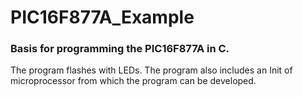 # PIC16F877A_Example
### Basis for programming the PIC16F877A in C.
The program flashes with LEDs. The program also includes an Init of microprocessor from which the program can be developed.
